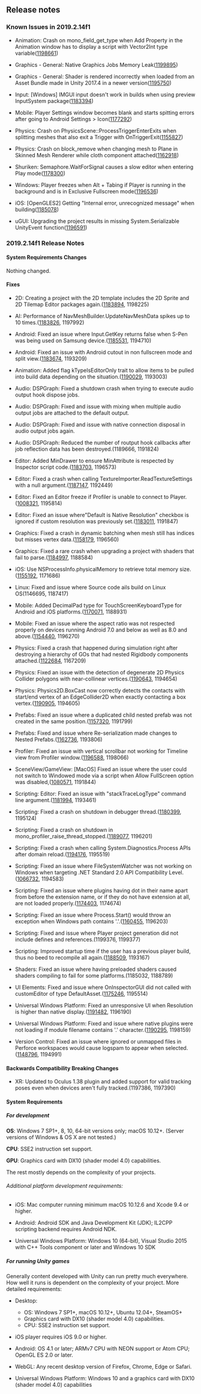## Release notes

### Known Issues in 2019.2.14f1

-   Animation: Crash on mono_field_get_type when Add Property in the Animation window has to display a script with Vector2Int type variable([1198661](https://issuetracker.unity3d.com/issues/crash-on-mono-field-get-type-when-add-property-in-the-animation-window-has-to-display-a-script-with-vector2int-type-variable))

-   Graphics - General: Native Graphics Jobs Memory Leak([1199895](https://issuetracker.unity3d.com/issues/native-graphics-jobs-memory-leak))

-   Graphics - General: Shader is rendered incorrectly when loaded from an Asset Bundle made in Unity 2017.4 in a newer version([1195750](https://issuetracker.unity3d.com/issues/shader-is-rendered-incorrectly-when-loaded-from-an-asset-bundle-made-in-unity-2017-dot-4-in-a-newer-version))

-   Input: \[Windows\] IMGUI input doesn\'t work in builds when using preview InputSystem package([1183394](https://issuetracker.unity3d.com/issues/imgui-input-doesnt-work-in-builds-when-using-preview-inputsystem-package))

-   Mobile: Player Settings window becomes blank and starts spitting errors after going to Android Settings \> Icon([1177292](https://issuetracker.unity3d.com/issues/player-settings-window-becomes-blank-and-starts-spitting-errors-after-going-to-android-settings-icon))

-   Physics: Crash on PhysicsScene::ProcessTriggerEnterExits when splitting meshes that also exit a Trigger with OnTriggerExit([1155827](https://issuetracker.unity3d.com/issues/crash-on-physicsscene-processtriggerenterexits-when-splitting-meshes-that-also-exit-a-trigger-with-ontriggerexit))

-   Physics: Crash on block_remove when changing mesh to Plane in Skinned Mesh Renderer while cloth component attached([1162918](https://issuetracker.unity3d.com/issues/crash-on-block-remove-when-changing-mesh-to-plane-in-skinned-mesh-renderer-while-cloth-component-attached))

-   Shuriken: Semaphore.WaitForSignal causes a slow editor when entering Play mode([1178300](https://issuetracker.unity3d.com/issues/semaphore-dot-waitforsignal-causes-a-slow-editor-when-entering-play-mode))

-   Windows: Player freezes when Alt + Tabing if Player is running in the background and is in Exclusive Fullscreen mode([1196536](https://issuetracker.unity3d.com/issues/player-freezes-when-alt-plus-tabing-if-player-is-running-in-the-background-and-is-in-exclusive-fullscreen-mode))

-   iOS: \[OpenGLES2\] Getting \"Internal error, unrecognized message\" when building([1185078](https://issuetracker.unity3d.com/issues/ios))

-   uGUI: Upgrading the project results in missing System.Serializable UnityEvent function([1196591](https://issuetracker.unity3d.com/issues/upgrading-the-project-results-in-missing-system-dot-serializable-unityevent-function))

### 2019.2.14f1 Release Notes

#### System Requirements Changes

Nothing changed.

#### Fixes

-   2D: Creating a project with the 2D template includes the 2D Sprite and 2D Tilemap Editor packages again.([1183894](https://issuetracker.unity3d.com/issues/2d-template-2d-packages-sprite-and-tilemap-editor-is-no-longer-included-when-using-2d-template), 1198225)

-   AI: Performance of NavMeshBuilder.UpdateNavMeshData spikes up to 10 times.([1183826](https://issuetracker.unity3d.com/issues/performance-of-navmeshbuilder-dot-updatenavmeshdata-spike-up-to-10-times), 1197992)

-   Android: Fixed an issue where Input.GetKey returns false when S-Pen was being used on Samsung device.([1185531](https://issuetracker.unity3d.com/issues/android-input-dot-getkey-returns-false-when-when-s-pen-is-being-used-on-samsung-device), 1194710)

-   Android: Fixed an issue with Android cutout in non fullscreen mode and split view.([1183674](https://issuetracker.unity3d.com/issues/android-screen-dot-safearea-and-screen-dot-cutouts-return-incorrect-values-on-phones-with-notches-when-screen-dot-fullscreen-equals-equals-false), 1193209)

-   Animation: Added flag kTypeIsEditorOnly trait to allow items to be pulled into build data depending on the situation.([1190029](https://issuetracker.unity3d.com/issues/preview-animation-clip-are-included-in-the-asset-bundle-using-scripting-build-pipeline), 1193003)

-   Audio: DSPGraph: Fixed a shutdown crash when trying to execute audio output hook dispose jobs.

-   Audio: DSPGraph: Fixed and issue with mixing when multiple audio output jobs are attached to the default output.

-   Audio: DSPGraph: Fixed and issue with native connection disposal in audio output jobs again.

-   Audio: DSPGraph: Reduced the number of routput hook callbacks after job reflection data has been destroyed.(1189666, 1191824)

-   Editor: Added MinDrawer to ensure MinAttribute is respected by Inspector script code.([1183703](https://issuetracker.unity3d.com/issues/unityengine-dot-minattribute-is-not-restricting-the-value-of-a-variable-when-using-the-inspector-window), 1196573)

-   Editor: Fixed a crash when calling TextureImporter.ReadTextureSettings with a null argument.([1187147](https://issuetracker.unity3d.com/issues/crash-on-marshalling-outmarshaller-when-textureimporter-dot-readtexturesettings-argument-is-null), 1192449)

-   Editor: Fixed an Editor freeze if Profiler is unable to connect to Player.([1008321](https://issuetracker.unity3d.com/issues/editor-freezes-if-profiler-is-unable-to-connect-to-player), 1195814)

-   Editor: Fixed an issue where\"Default is Native Resolution\" checkbox is ignored if custom resolution was previously set.([1183011](https://issuetracker.unity3d.com/issues/macos-default-is-native-resolution-checkbox-is-ignored-if-custom-resolution-was-set-before), 1191847)

-   Graphics: Fixed a crash in dynamic batching when mesh still has indices but misses vertex data.([1158179](https://issuetracker.unity3d.com/issues/unity-editor-crashes-on-transformverticesstridedref-when-entering-play-mode-with-dynamic-batching-enabled), 1196560)

-   Graphics: Fixed a rare crash when upgrading a project with shaders that fail to parse.([1184997](https://issuetracker.unity3d.com/issues/project-crashes-on-opening-in-shaderlab-intshader-postload-shader-star), 1188584)

-   iOS: Use NSProcessInfo.physicalMemory to retrieve total memory size.([1155192](https://issuetracker.unity3d.com/issues/ios-systeminfo-dot-systemmemorysize-sometimes-reports-physical-memory-under-report-available-device-memory), 1171686)

-   Linux: Fixed and issue where Source code ails build on Linux OS(1146695, 1187417)

-   Mobile: Added DecimalPad type for TouchScreenKeyboardType for Android and iOS platforms.([1170071](https://issuetracker.unity3d.com/issues/mobile-touchscreenkeyboardtype-is-missing-decimalpad), 1188931)

-   Mobile: Fixed an issue where the aspect ratio was not respected properly on devices running Android 7.0 and below as well as 8.0 and above.([1154440](https://issuetracker.unity3d.com/issues/meta-data-element-for-max-aspect-ratio-configuration-is-not-present-in-unity-2018-dot-4), 1196270)

-   Physics: Fixed a crash that happened during simulation right after destroying a hierarchy of GOs that had nested Rigidbody components attached.([1122684](https://issuetracker.unity3d.com/issues/crash-in-physics-physicsmanager-simulate), 1167209)

-   Physics: Fixed an issue with the detection of degenerate 2D Physics Collider polygons with near-collinear vertices.([1190643](https://issuetracker.unity3d.com/issues/2d-compositecollider2d-polygon-generation-is-inconsistent-when-using-tilemaps), 1194654)

-   Physics: Physics2D.BoxCast now correctly detects the contacts with start/end vertex of an EdgeCollider2D when exactly contacting a box vertex.([1190905](https://issuetracker.unity3d.com/issues/the-physics2d-dot-boxcast-doesnt-detect-the-edge-collider-2d-when-hitting-the-colliders-corner), 1194605)

-   Prefabs: Fixed an issue where a duplicated child nested prefab was not created in the same position.([1157320](https://issuetracker.unity3d.com/issues/duplicated-child-nested-prefab-is-not-created-in-the-same-position), 1191799)

-   Prefabs: Fixed and issue where Re-serialization made changes to Nested Prefabs.([1162736](https://issuetracker.unity3d.com/issues/re-serialization-make-changes-to-nested-prefabs), 1193806)

-   Profiler: Fixed an issue with vertical scrollbar not working for Timeline view from Profiler window.([1196588](https://issuetracker.unity3d.com/issues/profiler-vertical-scrollbar-is-not-working-for-timeline-view-from-profiler-window), 1198066)

-   SceneView/GameView: \[MacOS\] Fixed an issue where the user could not switch to Windowed mode via a script when Allow FullScreen option was disabled,([1080571](https://issuetracker.unity3d.com/issues/osx-switching-to-windowed-via-scripting-api-fails-when-allow-fullscreen-switch-is-not-checked), 1191844)

-   Scripting: Editor: Fixed an issue with \"stackTraceLogType\" command line argument.([1181994](https://issuetracker.unity3d.com/issues/exceptions-still-include-a-stack-trace-after-setting-application-dot-setstacktracelogtype-to-stacktracelogtype-dot-none), 1193461)

-   Scripting: Fixed a crash on shutdown in debugger thread.([1180399](https://issuetracker.unity3d.com/issues/debugger-agent-sometimes-crashes-during-batchmode-builds), 1195124)

-   Scripting: Fixed a crash on shutdown in mono_profiler_raise_thread_stopped.([1189077](https://issuetracker.unity3d.com/issues/crash-on-editor-exit-caused-by-race-condition-in-mono), 1196201)

-   Scripting: Fixed a crash when calling System.Diagnostics.Process APIs after domain reload.([1194176](https://issuetracker.unity3d.com/issues/editor-crashes-at-rtlentercriticalsection-when-the-assembly-is-reloaded), 1195519)

-   Scripting: Fixed an issue where FileSystemWatcher was not working on Windows when targeting .NET Standard 2.0 API Compatibility Level.([1066732](https://issuetracker.unity3d.com/issues/filesystemwatcher-not-implemented-on-net-4-dot-x-with-net-standard-2-dot-0-only), 1194583)

-   Scripting: Fixed an issue where plugins having dot in their name apart from before the extension name, or if they do not have extension at all, are not loaded properly.([1174403](https://issuetracker.unity3d.com/issues/native-plugin-are-not-found-in-the-editor-when-their-name-includes-a-dot-character), 1174674)

-   Scripting: Fixed an issue where Process.Start() would throw an exception when Windows path contains \'.\'.([1160455](https://issuetracker.unity3d.com/issues/scripts-do-not-get-compiled-if-the-unity-editor-path-contains-apostrophes), 1196203)

-   Scripting: Fixed and issue where Player project generation did not include defines and references.(1199376, 1199377)

-   Scripting: Improved startup time if the user has a previous player build, thus no beed to recompile all again.([1188509](https://issuetracker.unity3d.com/issues/builtinassemblies-dot-stamp-in-library-folder-is-not-being-regenerated), 1193167)

-   Shaders: Fixed an issue where having preloaded shaders caused shaders compiling to fail for some platforms.(1185032, 1188789)

-   UI Elements: Fixed and issue where OnInspectorGUI did not called with customEditor of type DefaultAsset.([1175246](https://issuetracker.unity3d.com/issues/overridden-oninspectorgui-method-is-not-called-when-using-customeditor-typeof-defaultasset), 1195514)

-   Universal Windows Platform: Fixed an unresponsive UI when Resolution is higher than native display.([1191482](https://issuetracker.unity3d.com/issues/uwp-ui-isnt-responsive-on-the-right-side-of-the-app-after-setting-apps-resolution-to-higher-than-monitors-resolution), 1196190)

-   Universal Windows Platform: Fixed and issue where native plugins were not loading if module filename contains \'.\' character.([1190295](https://issuetracker.unity3d.com/issues/uwp-player-will-not-load-native-plugin-with-a-period-in-its-name), 1198159)

-   Version Control: Fixed an issue where ignored or unmapped files in Perforce workspaces would cause logspam to appear when selected.([1148796](https://issuetracker.unity3d.com/issues/perforce-integration-editor-constantly-emits-warnings-when-selecting-a-file-ignored-in-stream-view), 1194991)

#### Backwards Compatibility Breaking Changes

-   XR: Updated to Oculus 1.38 plugin and added support for valid tracking poses even when devices aren\'t fully tracked.(1197386, 1197390)

#### System Requirements

##### For development

**OS**: Windows 7 SP1+, 8, 10, 64-bit versions only; macOS 10.12+. (Server versions of Windows & OS X are not tested.)

**CPU**: SSE2 instruction set support.

**GPU**: Graphics card with DX10 (shader model 4.0) capabilities.

The rest mostly depends on the complexity of your projects.

###### Additional platform development requirements:

-   iOS: Mac computer running minimum macOS 10.12.6 and Xcode 9.4 or higher.

-   Android: Android SDK and Java Development Kit (JDK); IL2CPP scripting backend requires Android NDK.

-   Universal Windows Platform: Windows 10 (64-bit), Visual Studio 2015 with C++ Tools component or later and Windows 10 SDK

##### For running Unity games

Generally content developed with Unity can run pretty much everywhere. How well it runs is dependent on the complexity of your project. More detailed requirements:

-   Desktop:

    -   OS: Windows 7 SP1+, macOS 10.12+, Ubuntu 12.04+, SteamOS+
    -   Graphics card with DX10 (shader model 4.0) capabilities.
    -   CPU: SSE2 instruction set support.

-   iOS player requires iOS 9.0 or higher.

-   Android: OS 4.1 or later; ARMv7 CPU with NEON support or Atom CPU; OpenGL ES 2.0 or later.

-   WebGL: Any recent desktop version of Firefox, Chrome, Edge or Safari.

-   Universal Windows Platform: Windows 10 and a graphics card with DX10 (shader model 4.0) capabilities
